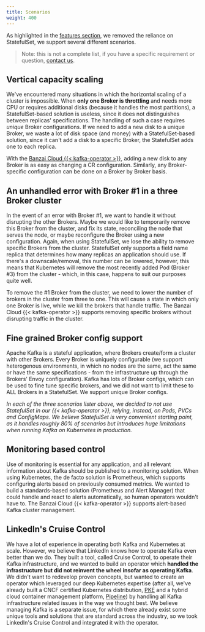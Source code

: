 ```yaml
---
title: Scenarios
weight: 400
---
```




As highlighted in the [features section](../features/), we removed the reliance on StatefulSet, we support several different scenarios.

> Note: this is not a complete list, if you have a specific requirement or question, [contact us](/contact/).

## Vertical capacity scaling

We've encountered many situations in which the horizontal scaling of a cluster is impossible. When **only one Broker is throttling** and needs more CPU or requires additional disks (because it handles the most partitions), a StatefulSet-based solution is useless, since it does not distinguishes between replicas' specifications. The handling of such a case requires *unique* Broker configurations. If we need to add a new disk to a unique Broker, we waste a lot of disk space (and money) with a StatefulSet-based solution, since it can't add a disk to a specific Broker, the StatefulSet adds one to each replica.

With the [Banzai Cloud {{< kafka-operator >}}](https://github.com/banzaicloud/kafka-operator), adding a new disk to any Broker is as easy as changing a CR configuration. Similarly, any Broker-specific configuration can be done on a Broker by Broker basis.

## An unhandled error with Broker #1 in a three Broker cluster

In the event of an error with Broker #1, we want to handle it without disrupting the other Brokers. Maybe we would like to temporarily remove this Broker from the cluster, and fix its state, reconciling the node that serves the node, or maybe reconfigure the Broker using a new configuration. Again, when using StatefulSet, we lose the ability to remove specific Brokers from the cluster. StatefulSet only supports a field name replica that determines how many replicas an application should use. If there's a downscale/removal, this number can be lowered, however, this means that Kubernetes will remove the most recently added Pod (Broker #3) from the cluster - which, in this case, happens to suit our purposes quite well.

To remove the #1 Broker from the cluster, we need to lower the number of brokers in the cluster from three to one. This will cause a state in which only one Broker is live, while we kill the brokers that handle traffic. The Banzai Cloud {{< kafka-operator >}} supports removing specific brokers without disrupting traffic in the cluster.

## Fine grained Broker config support

Apache Kafka is a stateful application, where Brokers create/form a cluster with other Brokers. Every Broker is uniquely configurable (we support heterogenous environments, in which no nodes are the same, act the same or have the same specifications - from the infrastructure up through the Brokers' Envoy configuration). Kafka has lots of Broker configs, which can be used to fine tune specific brokers, and we did not want to limit these to ALL Brokers in a StatefulSet. We support unique Broker configs.

*In each of the three scenarios lister above, we decided to not use StatefulSet in our {{< kafka-operator >}}, relying, instead, on Pods, PVCs and ConfigMaps. We believe StatefulSet is very convenient starting point, as it handles roughly 80% of scenarios but introduces huge limitations when running Kafka on Kubernetes in production.*

## Monitoring based control

Use of monitoring is essential for any application, and all relevant information about Kafka should be published to a monitoring solution. When using Kubernetes, the de facto solution is Prometheus, which supports configuring alerts based on previously consumed metrics. We wanted to build a standards-based solution (Prometheus and Alert Manager) that could handle and react to alerts automatically, so human operators wouldn't have to. The Banzai Cloud {{< kafka-operator >}} supports alert-based Kafka cluster management.

## LinkedIn's Cruise Control

We have a lot of experience in operating both Kafka and Kubernetes at scale. However, we believe that LinkedIn knows how to operate Kafka even better than we do. They built a tool, called Cruise Control, to operate their Kafka infrastructure, and we wanted to build an operator which **handled the infrastructure but did not reinvent the wheel insofar as operating Kafka**. We didn't want to redevelop proven concepts, but wanted to create an operator which leveraged our deep Kubernetes expertise (after all, we've already built a CNCF certified Kubernetes distribution, [PKE](https://github.com/banzaicloud/pke) and a hybrid cloud container management platform, [Pipeline](https://github.com/banzaicloud/pipeline)) by handling all Kafka infrastructure related issues in the way we thought best. We believe managing Kafka is a separate issue, for which there already exist some unique tools and solutions that are standard across the industry, so we took LinkedIn's Cruise Control and integrated it with the operator.



